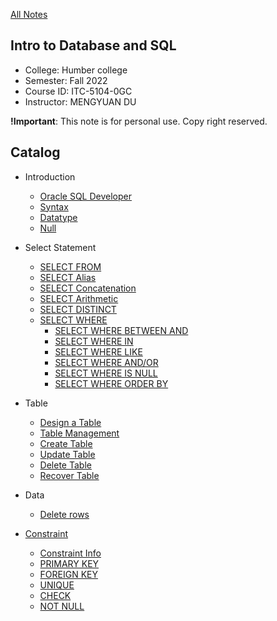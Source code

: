 [All Notes](/index.md)

## Intro to Database and SQL

- College: Humber college
- Semester: Fall 2022
- Course ID: ITC-5104-0GC
- Instructor: MENGYUAN DU

**!Important**: This note is for personal use. Copy right reserved.

## Catalog

- Introduction
    - [Oracle SQL Developer](./introduction/oracle_sql_developer.md)
    - [Syntax](./introduction/syntax.md)
    - [Datatype](./introduction/datatype.md)
    - [Null](./introduction/null.md)


- Select Statement
    - [SELECT FROM](./select_statement/select_from.md)
    - [SELECT Alias](./select_statement/select_alias.md)
    - [SELECT Concatenation](./select_statement/select_concatenation.md)
    - [SELECT Arithmetic](./select_statement/select_arithmetic.md)
    - [SELECT DISTINCT](./select_statement/select_distinct.md)
    - [SELECT WHERE](./select_statement/select_where/select_where.md)
        - [SELECT WHERE BETWEEN AND](./select_statement/select_where/select_where_between_and.md)
        - [SELECT WHERE IN](./select_statement/select_where/select_where_in.md)
        - [SELECT WHERE LIKE](./select_statement/select_where/select_where_like.md)
        - [SELECT WHERE AND/OR](./select_statement/select_where/select_logical_operator.md)
        - [SELECT WHERE IS NULL](./select_statement/select_where/select_where_is_null.md)
        - [SELECT WHERE ORDER BY](./select_statement/select_where/select_where_order_by.md)

- Table
    - [Design a Table](./table/table_design.md)
    - [Table Management](./table/table_mgnt.md)
    - [Create Table](./table/create_table.md)
    - [Update Table](./table/modify_table.md)
    - [Delete Table](./table/delete_table.md)
    - [Recover Table](./table/recover_table.md)

- Data
    - [Delete rows](./data/delete_row.md)

- [Constraint](./constraint/constriant.md)
    - [Constraint Info](./constraint/constraint_info.md)
    - [PRIMARY KEY](./constraint/constraint_primary_key.md)
    - [FOREIGN KEY](./constraint/constraint_foreign_key.md)
    - [UNIQUE](./constraint/constraint_unique.md)
    - [CHECK](./constraint/constraint_check.md)
    - [NOT NULL](./constraint/constraint_not_null.md)










